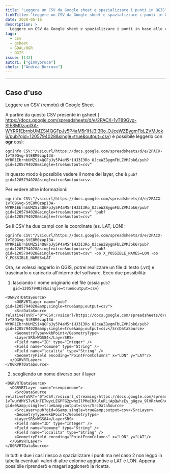 ```yaml
---
title: "Leggere un CSV da Google sheet e spazializzare i punti in QGIS"
linkTitle: "Leggere un CSV da Google sheet e spazializzare i punti in QGIS"
date: 2020-05-16
description: >
  Leggere un CSV da Google sheet e spazializzare i punti in base alle coordinate in QGIS.
tags:
  - csv
  - gsheet
  - GDAL/OGR
  - QGIS
issue: [142]
autori: ["gimmybruce"]
chefs: ["Andrea Borruso"]
---
```


---

## Caso d'uso

Leggere un CSV (remoto) di Google Sheet

A partire da questo CSV presente in gsheet ( https://docs.google.com/spreadsheets/d/e/2PACX-1vT89Gvg-StE8M0zapI3A-WYRR1EbrnbUMZSi4QGFpJy5P4aM5r1HJ3I3Ro_OJceWZBygmFbLZVMJok6/pub?gid=1205794028&single=true&output=csv) è possibile leggerlo con **ogr** così:


```
ogrinfo CSV:"/vsicurl/https://docs.google.com/spreadsheets/d/e/2PACX-1vT89Gvg-StE8M0zapI3A-WYRR1EbrnbUMZSi4QGFpJy5P4aM5r1HJ3I3Ro_OJceWZBygmFbLZVMJok6/pub?gid=1205794028&single=true&output=csv"
```

In questo modo è possibile vedere il nome del layer, che è `pub?gid=1205794028&single=true&output=csv`. 

Per vedere altre informazioni:

```
ogrinfo CSV:"/vsicurl/https://docs.google.com/spreadsheets/d/e/2PACX-1vT89Gvg-StE8M0zapI3A-WYRR1EbrnbUMZSi4QGFpJy5P4aM5r1HJ3I3Ro_OJceWZBygmFbLZVMJok6/pub?gid=1205794028&single=true&output=csv" "pub?gid=1205794028&single=true&output=csv"
```

Se il CSV ha due campi con le coordinate (es. LAT, LON):

```
ogrinfo CSV:"/vsicurl/https://docs.google.com/spreadsheets/d/e/2PACX-1vT89Gvg-StE8M0zapI3A-WYRR1EbrnbUMZSi4QGFpJy5P4aM5r1HJ3I3Ro_OJceWZBygmFbLZVMJok6/pub?gid=1205794028&single=true&output=csv" "pub?gid=1205794028&single=true&output=csv" -oo X_POSSIBLE_NAMES=LON -oo Y_POSSIBLE_NAMES=LAT
```

Ora, se volessi leggerlo in QGIS, potrei realizzare un file di testo (.vrt) e trascinarlo o caricarlo all'interno del software.
Ecco due possibilità:

1) lasciando il nome originario del file (ossia `pub?gid=1205794028&single=true&output=csv`)

```
<OGRVRTDataSource>
    <OGRVRTLayer name="pub?gid=1205794028&amp;single=true&amp;output=csv">
    <SrcDataSource relativeToVRT="0">CSV:/vsicurl/https://docs.google.com/spreadsheets/d/e/2PACX-1vT89Gvg-StE8M0zapI3A-WYRR1EbrnbUMZSi4QGFpJy5P4aM5r1HJ3I3Ro_OJceWZBygmFbLZVMJok6/pub?gid=1205794028&amp;single=true&amp;output=csv</SrcDataSource>
    <GeometryType>wkbPoint</GeometryType>
    <LayerSRS>WGS84</LayerSRS>
    <Field name="ID" type="Integer" />
    <Field name="comune" type="String" />
    <Field name="localita" type="String" />
    <GeometryField encoding="PointFromColumns" x="LON" y="LAT"/>
  </OGRVRTLayer>
</OGRVRTDataSource> 
```



2) scegliendo un nome diverso per il layer

```
<OGRVRTDataSource>
  <OGRVRTLayer name="esempionome">
    <SrcDataSource relativeToVRT="0">CSV:/vsicurl_streaming/https://docs.google.com/spreadsheets/d/e/2PACX-1vTwuYdMYS7vKJnTETwycLEGPFG2pwhxIlPMeChXuluRLjApQwhzEy_gUgsw_9lVRrAmGhAHWEj9LDV7/pub?gid=0&amp;single=true&amp;output=csv</SrcDataSource>
    <SrcLayer>pub?gid=0&amp;single=true&amp;output=csv</SrcLayer>
    <GeometryType>wkbPoint</GeometryType>
    <LayerSRS>WGS84</LayerSRS>
    <Field name="ID" type="Integer" />
    <Field name="comune" type="String" />
    <Field name="localita" type="String" />
    <GeometryField encoding="PointFromColumns" x="LON" y="LAT"/>
  </OGRVRTLayer>
</OGRVRTDataSource>
```


In tutti e due i casi riesco a spazializzare i punti ma nel caso 2 non leggo in tabella eventuali valori di altre colonne aggiuntive a LAT e LON. Appena possibile riprenderò e magari aggionerò la ricetta. 
